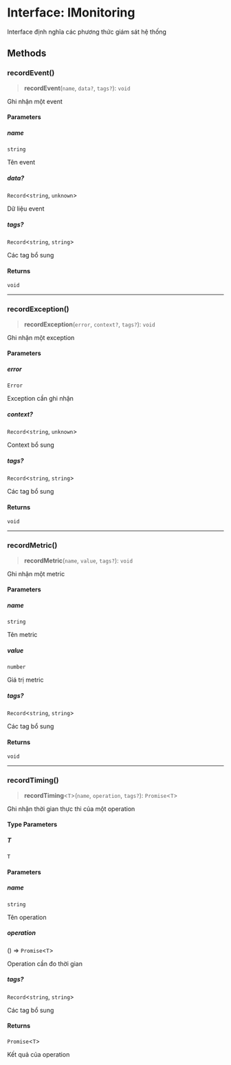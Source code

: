 # Interface: IMonitoring

Interface định nghĩa các phương thức giám sát hệ thống

## Methods

<a id="recordevent"></a>

### recordEvent()

> **recordEvent**(`name`, `data?`, `tags?`): `void`

Ghi nhận một event

#### Parameters

##### name

`string`

Tên event

##### data?

`Record`\<`string`, `unknown`\>

Dữ liệu event

##### tags?

`Record`\<`string`, `string`\>

Các tag bổ sung

#### Returns

`void`

***

<a id="recordexception"></a>

### recordException()

> **recordException**(`error`, `context?`, `tags?`): `void`

Ghi nhận một exception

#### Parameters

##### error

`Error`

Exception cần ghi nhận

##### context?

`Record`\<`string`, `unknown`\>

Context bổ sung

##### tags?

`Record`\<`string`, `string`\>

Các tag bổ sung

#### Returns

`void`

***

<a id="recordmetric"></a>

### recordMetric()

> **recordMetric**(`name`, `value`, `tags?`): `void`

Ghi nhận một metric

#### Parameters

##### name

`string`

Tên metric

##### value

`number`

Giá trị metric

##### tags?

`Record`\<`string`, `string`\>

Các tag bổ sung

#### Returns

`void`

***

<a id="recordtiming"></a>

### recordTiming()

> **recordTiming**\<`T`\>(`name`, `operation`, `tags?`): `Promise`\<`T`\>

Ghi nhận thời gian thực thi của một operation

#### Type Parameters

##### T

`T`

#### Parameters

##### name

`string`

Tên operation

##### operation

() => `Promise`\<`T`\>

Operation cần đo thời gian

##### tags?

`Record`\<`string`, `string`\>

Các tag bổ sung

#### Returns

`Promise`\<`T`\>

Kết quả của operation
